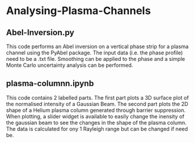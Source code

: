 # Analysing-Plasma-Channels

## Abel-Inversion.py

This code performs an Abel inversion on a vertical phase strip for a plasma channel using the PyAbel package. The input data (i.e. the phase profile) need to be a .txt file. Smoothing can be applied to the phase and a simple Monte Carlo uncertainty analysis can be performed.

## plasma-columnn.ipynb

This code contains 2 labelled parts. The first part plots a 3D surface plot of the normalised intensity of a Gaussian Beam.
The second part plots the 2D shape of a Helium plasma column generated through barrier suppression. When plotting, a slider widget is available to easily change the inensity of the gaussian beam to see the changes in the shape of the plasma column. The data is calculated for ony 1 Rayleigh range but can be changed if need be.
